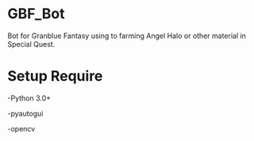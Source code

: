 # GBF_Bot
Bot for Granblue Fantasy using to farming Angel Halo or other material in Special Quest.

# Setup Require
-Python 3.0+

-pyautogui

-opencv

